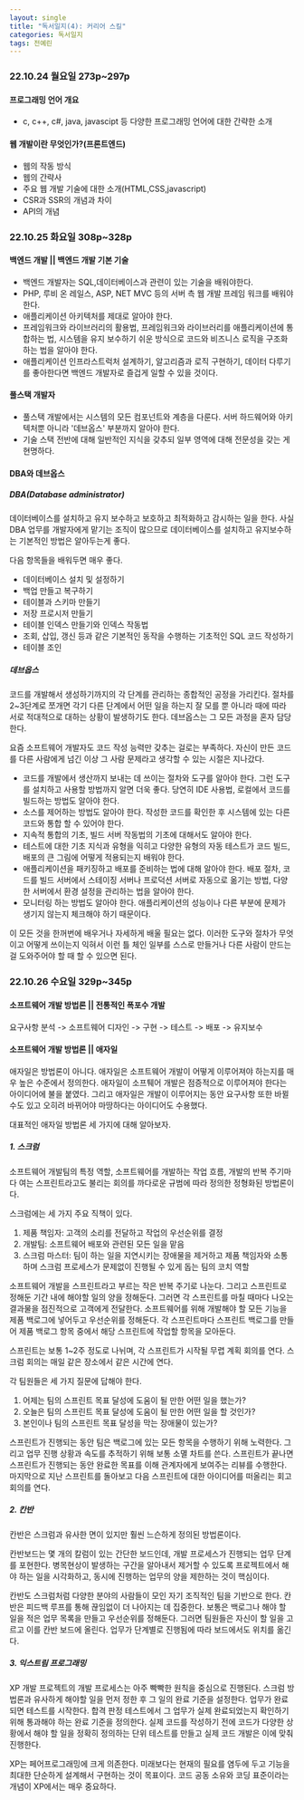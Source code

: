 ```yaml
---
layout: single
title: "독서일지(4): 커리어 스킬"
categories: 독서일지
tags: 전예린
---
```


### 22.10.24 월요일 273p~297p

#### 프로그래밍 언어 개요

- c, c++, c#, java, javascipt 등 다양한 프로그래밍 언어에 대한 간략한 소개

#### 웹 개발이란 무엇인가?(프론트엔드)

- 웹의 작동 방식
- 웹의 간략사
- 주요 웹 개발 기술에 대한 소개(HTML,CSS,javascript)
- CSR과 SSR의 개념과 차이
- API의 개념


### 22.10.25 화요일 308p~328p

#### 백엔드 개발 || 백엔드 개발 기본 기술

- 백엔드 개발자는 SQL,데이터베이스과 관련이 있는 기술을 배워야한다.
- PHP, 루비 온 레일스, ASP, NET MVC 등의 서버 측 웹 개발 프레임 워크를 배워야한다.
- 애플리케이션 아키텍처를 제대로 알아야 한다.
- 프레임워크와 라이브러리의 활용법, 프레임워크와 라이브러리를 애플리케이션에 통합하는 법, 시스템을 유지 보수하기 쉬운 방식으로 코드와 비즈니스 로직을 구조화하는 법을 알아야 한다.
- 애플리케이션 인프라스트럭처 설계하기, 알고리즘과 로직 구현하기, 데이터 다루기를 좋아한다면 백엔드 개발자로 즐겁게 일할 수 있을 것이다. 

#### 풀스택 개발자

- 풀스택 개발에서는 시스템의 모든 컴포넌트와 계층을 다룬다. 서버 하드웨어와 아키텍처뿐 아니라 '데브옵스' 부분까지 알아야 한다. 
- 기술 스택 전반에 대해 일반적인 지식을 갖추되 일부 영역에 대해 전문성을 갖는 게 현명하다.

#### DBA와 데브옵스

##### DBA(Database administrator)

데이터베이스를 설치하고 유지 보수하고 보호하고 최적화하고 감시하는 일을 한다. 사실 DBA 업무를 개발자에게 맡기는 조직이 많으므로 데이터베이스를 설치하고 유지보수하는 기본적인 방법은 알아두는게 좋다.


다음 항목들을 배워두면 매우 좋다.
- 데이터베이스 설치 및 설정하기
- 백업 만들고 복구하기
- 테이블과 스키마 만들기
- 저장 프로시저 만들기
- 테이블 인덱스 만들기와 인덱스 작동법
- 조회, 삽입, 갱신 등과 같은 기본적인 동작을 수행하는 기초적인 SQL 코드 작성하기
- 테이블 조인

##### 데브옵스


코드를 개발해서 생성하기까지의 각 단계를 관리하는 종합적인 공정을 가리킨다. 
절차를 2~3단계로 쪼개면 각기 다른 단계에서 어떤 일을 하는지 잘 모를 뿐 아니라 때에 따라 서로 적대적으로 대하는 상황이 발생하기도 한다. 
데브옵스는 그 모든 과정을 혼자 담당한다. 


요즘 소프트웨어 개발자도 코드 작성 능력만 갖추는 걸로는 부족하다. 자신이 만든 코드를 다른 사람에게 넘긴 이상 그 사람 문제라고 생각할 수 있는 시절은 지나갔다.

- 코드를 개발에서 생산까지 보내는 데 쓰이는 절차와 도구를 알아야 한다. 그런 도구를 설치하고 사용할 방법까지 알면 더욱 좋다. 당연히 IDE 사용법, 로컬에서 코드를 빌드하는 방법도 알아야 한다.
- 소스를 제어하는 방법도 알아야 한다. 작성한 코드를 확인한 후 시스템에 있는 다른 코드와 통합 할 수 있어야 한다.
- 지속적 통합의 기초, 빌드 서버 작동법의 기초에 대해서도 알아야 한다.
- 테스트에 대한 기초 지식과 유형을 익히고 다양한 유형의 자동 테스트가 코드 빌드, 배포의 큰 그림에 어떻게 적용되는지 배워야 한다.
- 애플리케이션을 패키징하고 배포를 준비하는 법에 대해 알아야 한다. 배포 절차, 코드를 빌드 서버에서 스테이징 서버나 프로덕션 서버로 자동으로 옮기는 방법, 다양한 서버에서 환경 설정을 관리하는 법을 알아야 한다.
- 모니터링 하는 방법도 알아야 한다. 애플리케이션의 성능이나 다른 부분에 문제가 생기지 않는지 체크해야 하기 때문이다.

이 모든 것을 한꺼번에 배우거나 자세하게 배울 필요는 없다. 이러한 도구와 절차가 무엇이고 어떻게 쓰이는지 익혀서 이런 틀 체인 일부를 스스로 만들거나 다른 사람이 만드는 걸 도와주어야 할 때 할 수 있으면 된다.

### 22.10.26 수요일 329p~345p

#### 소프트웨어 개발 방법론 || 전통적인 폭포수 개발

요구사항 분석 -> 소프트웨어 디자인 -> 구현 -> 테스트 -> 배포 -> 유지보수

#### 소프트웨어 개발 방법론 || 애자일

애자일은 방법론이 아니다. 애자일은 소프트웨어 개발이 어떻게 이루어져야 하는지를 매우 높은 수준에서 정의한다. 
애자일이 소프퉤어 개발은 점증적으로 이루어져야 한다는 아이디어에 불을 붙였다. 그리고 애자일은 개발이 이루어지는 동안 요구사항 또한 바뀔 수도 있고 오히려 바뀌어야 마땅하다는 아이디어도 수용했다.


대표적인 애자일 방법론 세 가지에 대해 알아보자.

##### 1. 스크럼

소프트웨어 개발팀의 특정 역할, 소프트웨어를 개발하는 작업 흐름, 개발의 반복 주기마다 여는 스프린트라고도 불리는 회의를 까다로운 규범에 따라 정의한 정형화된 방법론이다.


스크럼에는 세 가지 주요 직책이 있다.
1. 제품 책임자: 고객의 소리를 전달하고 작업의 우선순위를 결정
2. 개발팀: 소프트웨어 배포와 관련된 모든 일을 맡음
3. 스크럼 마스터: 팀이 하는 일을 지연시키는 장애물을 제거하고 제품 책임자와 소통하며 스크럼 프로세스가 문제없이 진행될 수 있게 돕는 팀의 코치 역할


소프트웨어 개발을 스프린트라고 부르는 작은 반복 주기로 나눈다. 그리고 스프린트로 정해둔 기간 내에 해야할 일의 양을 정해둔다. 
그러면 각 스프린트를 마칠 때마다 나오는 결과물을 점진적으로 고객에게 전달한다.
소프트웨어를 위해 개발해야 할 모든 기능을 제품 백로그에 넣어두고 우선순위를 정해둔다. 각 스프린트마다 스프린트 백로그를 만들어 제품 백로그 항목 중에서 해당 스프린트에 작업할 항목을 모아둔다. 

스프린트는 보통 1~2주 정도로 나뉘며, 각 스프린트가 시작될 무렵 계획 회의를 연다. 스크럼 회의는 매일 같은 장소에서 같은 시간에 연다. 

각 팀원들은 세 가지 질문에 답해야 한다.
1. 어제는 팀의 스프린트 목표 달성에 도움이 될 만한 어떤 일을 했는가?
2. 오늘은 팀의 스프린트 목표 달성에 도움이 될 만한 어떤 일을 할 것인가?
3. 본인이나 팀의 스프린트 목표 달성을 막는 장애물이 있는가?

스프린트가 진행되는 동안 팀은 백로그에 있는 모든 항목을 수행하기 위해 노력한다. 그리고 업무 진행 상황과 속도를 추적하기 위해 보통 소멸 차트를 쓴다. 
스프린트가 끝나면 스프린트가 진행되는 동안 완료한 목표를 이해 관계자에게 보여주는 리뷰를 수행한다. 마지막으로 지난 스프린트를 돌아보고 다음 스프린트에 대한 아이디어를 떠올리는 회고 회의를 연다.

##### 2. 칸반

칸반은 스크럼과 유사한 면이 있지만 훨씬 느슨하게 정의된 방법론이다. 


칸반보드는 몇 개의 칼럼이 있는 간단한 보드인데, 개발 프로세스가 진행되는 업무 단계를 포현한다. 
병목현상이 발생하는 구간을 알아내서 제거할 수 있도록 프로젝트에서 해야 하는 일을 시각화하고, 동시에 진행하는 업무의 양을 제한하는 것이 핵심이다.


칸반도 스크럼처럼 다양한 분야의 사람들이 모인 자기 조직적인 팀을 기반으로 한다. 칸반은 피드백 루프를 통해 끊임없이 더 나아지는 데 집중한다. 
보통은 백로그나 해야 할 일을 적은 업무 목록을 만들고 우선순위를 정해둔다.
그러면 팀원들은 자신이 할 일을 고르고 이를 칸반 보드에 올린다. 업무가 단계별로 진행됨에 따라 보드에서도 위치를 옮긴다. 

##### 3. 익스트림 프로그래밍

XP 개발 프로젝트의 개발 프로세스는 아주 빡빡한 원칙을 중심으로 진행된다. 
스크럼 방법론과 유사하게 해야할 일을 먼저 정한 후 그 일의 완료 기준을 설정한다. 업무가 완료되면 테스트를 시작한다. 
합격 판정 테스트에서 그 업무가 실제 완료되었는지 확인하기 위해 통과해야 하는 완료 기준을 정의한다. 
실제 코드를 작성하기 전에 코드가 다양한 상황에서 해야 할 일을 정확히 정의하는 단위 테스트를 만들고 실제 코드 개발은 이에 맞춰 진행한다.


XP는 페어프로그래밍에 크게 의존한다. 미래보다는 현재의 필요를 염두에 두고 기능을 최대한 단순하게 설계해서 구현하는 것이 목표이다. 코드 공동 소유와 코딩 표준이라는 개념이 XP에서는 매우 중요하다.




